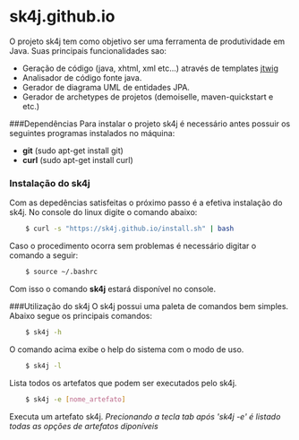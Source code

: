 # sk4j.github.io
O projeto sk4j tem como objetivo ser uma ferramenta de produtividade em Java. Suas principais funcionalidades sao:

* Geração de código (java, xhtml, xml etc...) através de templates [jtwig](http://jtwig.org/)
* Analisador de código fonte java.
* Gerador de diagrama UML de entidades JPA.
* Gerador de archetypes de projetos (demoiselle, maven-quickstart e etc.)

###Dependências
Para instalar o projeto sk4j é necessário antes possuir os seguintes programas instalados no máquina:

* **git** (sudo apt-get install git)
* **curl** (sudo apt-get install curl)

### Instalação do sk4j
Com as depedências satisfeitas o próximo passo é a efetiva instalação do sk4j. No console do linux digite o comando abaixo:
```bash
    $ curl -s "https://sk4j.github.io/install.sh" | bash
```
Caso o procedimento ocorra sem problemas é necessário digitar o comando a seguir:
```bash
    $ source ~/.bashrc
```
Com isso o comando **sk4j** estará disponível no console.

###Utilização do sk4j
O sk4j possui uma paleta de comandos bem simples. Abaixo segue os principais comandos:
```bash
    $ sk4j -h
```
O comando acima exibe o help do sistema com o modo de uso.
```bash
    $ sk4j -l
```
Lista todos os artefatos que podem ser executados pelo sk4j.
```bash
    $ sk4j -e [nome_artefato]
```
Executa um artefato sk4j. *Precionando a tecla tab após 'sk4j -e' é listado todas as opções de artefatos diponíveis*
